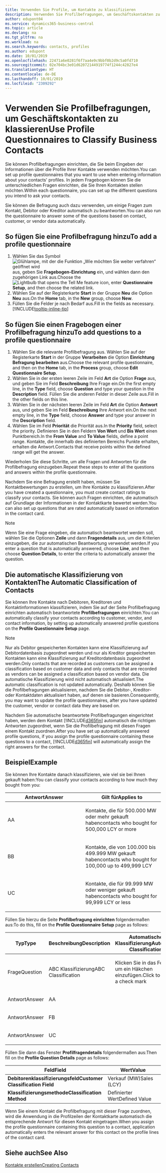 ```yaml
---
title: Verwenden Sie Profile, um Kontakte zu klassifizieren
description: Verwenden Sie Profilbefragungen, um Geschäftskontakten zu klassieren
author: edupont04
ms.service: dynamics365-business-central
ms.topic: article
ms.devlang: na
ms.tgt_pltfrm: na
ms.workload: na
ms.search.keywords: contacts, profiles
ms.author: edupont
ms.date: 10/01/2019
ms.openlocfilehash: 22471a6e0281f6f7aa4e9c9bbf0b2d9c5a0fd710
ms.sourcegitcommit: 02e704bc3e01d62072144919774f1244c42827e4
ms.translationtype: HT
ms.contentlocale: de-DE
ms.lasthandoff: 10/01/2019
ms.locfileid: "2309292"
---
```

# <a name="use-profile-questionnaires-to-classify-business-contacts"></a><span data-ttu-id="94bb1-103">Verwenden Sie Profilbefragungen, um Geschäftskontakten zu klassieren</span><span class="sxs-lookup"><span data-stu-id="94bb1-103">Use Profile Questionnaires to Classify Business Contacts</span></span>
<span data-ttu-id="94bb1-104">Sie können Profilbefragungen einrichten, die Sie beim Eingeben der Informationen über die Profile Ihrer Kontakte verwenden möchten.</span><span class="sxs-lookup"><span data-stu-id="94bb1-104">You can set up profile questionnaires that you want to use when entering information about your contacts' profiles.</span></span> <span data-ttu-id="94bb1-105">In jedem Fragebogen können Sie die unterschiedlichen Fragen einrichten, die Sie Ihren Kontakten stellen möchten.</span><span class="sxs-lookup"><span data-stu-id="94bb1-105">Within each questionnaire, you can set up the different questions you intend to ask your contacts.</span></span>  

<span data-ttu-id="94bb1-106">Sie können die Befragung auch dazu verwenden, um einige Fragen zum Kontakt, Debitor oder Kreditor automatisch zu beantworten.</span><span class="sxs-lookup"><span data-stu-id="94bb1-106">You can also run the questionnaire to answer some of the questions based on contact, customer, or vendor data automatically.</span></span>  

## <a name="to-add-a-profile-questionnaire"></a><span data-ttu-id="94bb1-107">So fügen Sie eine Profilbefragung hinzu</span><span class="sxs-lookup"><span data-stu-id="94bb1-107">To add a profile questionnaire</span></span>
1.  <span data-ttu-id="94bb1-108">Wählen Sie das Symbol ![Glühlampe, mit der die Funktion „Wie möchten Sie weiter verfahren“ geöffnet wird](media/ui-search/search_small.png "Wie möchten Sie weiter verfahren?") aus, geben Sie **Fragebogen-Einrichtung** ein, und wählen dann den zugehörigen Link aus.</span><span class="sxs-lookup"><span data-stu-id="94bb1-108">Choose the ![Lightbulb that opens the Tell Me feature](media/ui-search/search_small.png "Tell me what you want to do") icon, enter **Questionnaire Setup**, and then choose the related link.</span></span>  
2.  <span data-ttu-id="94bb1-109">Wählen Sie auf der Registerkarte **Start** in der Gruppe **Neu** die Option **Neu** aus.</span><span class="sxs-lookup"><span data-stu-id="94bb1-109">On the **Home** tab, in the **New** group, choose **New**.</span></span>  
3.  <span data-ttu-id="94bb1-110">Füllen Sie die Felder je nach Bedarf aus.</span><span class="sxs-lookup"><span data-stu-id="94bb1-110">Fill in the fields as necessary.</span></span> [!INCLUDE[tooltip-inline-tip](includes/tooltip-inline-tip_md.md)]  

## <a name="to-add-questions-to-a-profile-questionnaire"></a><span data-ttu-id="94bb1-111">So fügen Sie einen Fragebogen einer Profilbefragung hinzu</span><span class="sxs-lookup"><span data-stu-id="94bb1-111">To add questions to a profile questionnaire</span></span>
1.  <span data-ttu-id="94bb1-112">Wählen Sie die relevante Profilbefragung aus. Wählen Sie auf der Registerkarte **Start** in der Gruppe **Verarbeiten** die Option **Einrichtung Befragung bearbeiten** aus.</span><span class="sxs-lookup"><span data-stu-id="94bb1-112">Choose the relevant profile questionnaire, and then on the **Home** tab, in the **Process** group, choose **Edit Questionnaire Setup**.</span></span>  
2.  <span data-ttu-id="94bb1-113">Wählen Sie in der ersten leeren Zeile im Feld **Art** die Option **Frage** aus, und geben Sie im Feld **Beschreibung** Ihre Frage ein.</span><span class="sxs-lookup"><span data-stu-id="94bb1-113">On the first empty line, in the **Type** field, choose **Question** and type your question in the **Description** field.</span></span> <span data-ttu-id="94bb1-114">Füllen Sie die anderen Felder in dieser Zeile aus.</span><span class="sxs-lookup"><span data-stu-id="94bb1-114">Fill in the other fields on this line.</span></span>  
3.  <span data-ttu-id="94bb1-115">Wählen Sie in der nächsten leeren Zeile im Feld **Art** die Option **Antwort** aus, und geben Sie im Feld **Beschreibung** Ihre Antwort ein.</span><span class="sxs-lookup"><span data-stu-id="94bb1-115">On the next empty line, in the **Type** field, choose **Answer** and type your answer in the **Description** field.</span></span>  
4.  <span data-ttu-id="94bb1-116">Wählen Sie im Feld **Priorität** die Priorität aus.</span><span class="sxs-lookup"><span data-stu-id="94bb1-116">In the **Priority** field, select the priority.</span></span> <span data-ttu-id="94bb1-117">Definieren Sie in den Feldern **Von Wert** und **Bis Wert** einen Punktbereich.</span><span class="sxs-lookup"><span data-stu-id="94bb1-117">In the **From Value** and **To Value** fields, define a point range.</span></span> <span data-ttu-id="94bb1-118">Kontakte, die innerhalb des definierten Bereichs Punkte erhalten, erhalten die Antwort.</span><span class="sxs-lookup"><span data-stu-id="94bb1-118">Contacts that receive points within the defined range will get the answer.</span></span>  

<span data-ttu-id="94bb1-119">Wiederholen Sie diese Schritte, um alle Fragen und Antworten für die Profilbefragung einzugeben.</span><span class="sxs-lookup"><span data-stu-id="94bb1-119">Repeat these steps to enter all the questions and answers within the profile questionnaire.</span></span>

<span data-ttu-id="94bb1-120">Nachdem Sie eine Befragung erstellt haben, müssen Sie Kontaktbewertungen zu erstellen, um Ihre Kontakte zu klassifizieren.</span><span class="sxs-lookup"><span data-stu-id="94bb1-120">After you have created a questionnaire, you must create contact ratings to classify your contacts.</span></span> <span data-ttu-id="94bb1-121">Sie können auch Fragen einrichten, die automatisch auf Grundlage der Informationen in der Kontaktkarte bewertet werden.</span><span class="sxs-lookup"><span data-stu-id="94bb1-121">You can also set up questions that are rated automatically based on information in the contact card.</span></span>  

> [!NOTE]
> <span data-ttu-id="94bb1-122">Wenn Sie eine Frage eingeben, die automatisch beantwortet werden soll, wählen Sie die Optionen <STRONG>Zeile</STRONG> und dann <STRONG>Fragendetails</STRONG> aus, um die Kriterien einzugeben, die zur automatischen Beantwortung verwendet werden.</span><span class="sxs-lookup"><span data-stu-id="94bb1-122">If you enter a question that is automatically answered, choose <STRONG>Line</STRONG>, and then choose <STRONG>Question Details</STRONG>, to enter the criteria to automatically answer the question.</span></span>

## <a name="the-automatic-classification-of-contacts"></a><span data-ttu-id="94bb1-123">Die automatische Klassifizierung von Kontakten</span><span class="sxs-lookup"><span data-stu-id="94bb1-123">The Automatic Classification of Contacts</span></span>
<span data-ttu-id="94bb1-124">Sie können Ihre Kontakte nach Debitoren, Kreditoren und Kontaktinformationen klassifizieren, indem Sie auf der Seite Profilbefragung einrichten automatisch beantwortete **Profilbefragungen** einrichten.</span><span class="sxs-lookup"><span data-stu-id="94bb1-124">You can automatically classify your contacts according to customer, vendor, and contact information, by setting up automatically answered profile questions on the **Profile Questionnaire Setup** page.</span></span>  

> [!NOTE]
> <span data-ttu-id="94bb1-125">Nur als Debitor gespeicherten Kontakten kann eine Klassifizierung auf Debitordatenbasis zugeordnet werden und nur als Kreditor gespeicherten Kontakten kann eine Klassifizierung auf Kreditordatenbasis zugeordnet werden.</span><span class="sxs-lookup"><span data-stu-id="94bb1-125">Only contacts that are recorded as customers can be assigned a classification based on customer data and only contacts that are recorded as vendors can be assigned a classification based on vendor data.</span></span> <span data-ttu-id="94bb1-126">Die automatische Klassifizierung wird nicht automatisch aktualisiert.</span><span class="sxs-lookup"><span data-stu-id="94bb1-126">The automatic classification is not updated automatically.</span></span> <span data-ttu-id="94bb1-127">Deshalb können Sie die Profilbefragungen aktualisieren, nachdem Sie die Debitor-, Kreditor- oder Kontaktdaten aktualisiert haben, auf denen sie basieren.</span><span class="sxs-lookup"><span data-stu-id="94bb1-127">Consequently, you may want to update the profile questionnaires, after you have updated the customer, vendor or contact data they are based on.</span></span>  

<span data-ttu-id="94bb1-128">Nachdem Sie automatische beantwortete Profilbefragungen eingerichtet haben, werden dem Kontakt [!INCLUDE[d365fin](includes/d365fin_md.md)] automatisch die richtigen Antworten zugeordnet, wenn Sie die Profilbefragung mit diesen Fragen einem Kontakt zuordnen.</span><span class="sxs-lookup"><span data-stu-id="94bb1-128">After you have set up automatically answered profile questions, if you assign the profile questionnaire containing these questions to a contact, [!INCLUDE[d365fin](includes/d365fin_md.md)] will automatically assign the right answers for the contact.</span></span>  

## <a name="example"></a><span data-ttu-id="94bb1-129">Beispiel</span><span class="sxs-lookup"><span data-stu-id="94bb1-129">Example</span></span>
<span data-ttu-id="94bb1-130">Sie können Ihre Kontakte danach klassifizieren, wie viel sie bei Ihnen gekauft haben:</span><span class="sxs-lookup"><span data-stu-id="94bb1-130">You can classify your contacts according to how much they bought from you:</span></span>

<table>
<colgroup>
<col style="width: 50%" />
<col style="width: 50%" />
</colgroup>
<thead>
<tr class="header">
<th><span data-ttu-id="94bb1-131"><strong>Antwort</strong></span><span class="sxs-lookup"><span data-stu-id="94bb1-131"><strong>Answer</strong></span></span></th>
<th><span data-ttu-id="94bb1-132"><strong>Gilt für</strong></span><span class="sxs-lookup"><span data-stu-id="94bb1-132"><strong>Applies to</strong></span></span></th>
</tr>
</thead>
<tbody>
<tr class="odd">
<td><p><span data-ttu-id="94bb1-133">A</span><span class="sxs-lookup"><span data-stu-id="94bb1-133">A</span></span></p></td>
<td><p><span data-ttu-id="94bb1-134">Kontakte, die für 500.000 MW oder mehr gekauft haben</span><span class="sxs-lookup"><span data-stu-id="94bb1-134">contacts who bought for 500,000 LCY or more</span></span></p></td>
</tr>
<tr class="even">
<td><p><span data-ttu-id="94bb1-135">B</span><span class="sxs-lookup"><span data-stu-id="94bb1-135">B</span></span></p></td>
<td><p><span data-ttu-id="94bb1-136">Kontakte, die von 100.000 bis 499.999 MW gekauft haben</span><span class="sxs-lookup"><span data-stu-id="94bb1-136">contacts who bought for 100,000 up to 499,999 LCY</span></span></p></td>
</tr>
<tr class="odd">
<td><p><span data-ttu-id="94bb1-137">U</span><span class="sxs-lookup"><span data-stu-id="94bb1-137">C</span></span></p></td>
<td><p><span data-ttu-id="94bb1-138">Kontakte, die für 99.999 MW oder weniger gekauft haben</span><span class="sxs-lookup"><span data-stu-id="94bb1-138">contacts who bought for 99,999 LCY or less</span></span></p></td>
</tr>
</tbody>
</table>

<span data-ttu-id="94bb1-139">Füllen Sie hierzu die Seite **Profilbefragung einrichten** folgendermaßen aus:</span><span class="sxs-lookup"><span data-stu-id="94bb1-139">To do this, fill on the **Profile Questionnaire Setup** page as follows:</span></span>


<table>
<colgroup>
<col style="width: 20%" />
<col style="width: 20%" />
<col style="width: 20%" />
<col style="width: 20%" />
<col style="width: 20%" />
</colgroup>
<thead>
<tr class="header">
<th><span data-ttu-id="94bb1-140"><strong>Typ</strong></span><span class="sxs-lookup"><span data-stu-id="94bb1-140"><strong>Type</strong></span></span></th>
<th><span data-ttu-id="94bb1-141"><strong>Beschreibung</strong></span><span class="sxs-lookup"><span data-stu-id="94bb1-141"><strong>Description</strong></span></span></th>
<th><span data-ttu-id="94bb1-142"><strong>Automatische Klassifizierung</strong></span><span class="sxs-lookup"><span data-stu-id="94bb1-142"><strong>Automatic Classification</strong></span></span></th>
<th><span data-ttu-id="94bb1-143"><strong>Von Wert</strong></span><span class="sxs-lookup"><span data-stu-id="94bb1-143"><strong>From Value</strong></span></span></th>
<th><span data-ttu-id="94bb1-144"><strong>Bis Wert</strong></span><span class="sxs-lookup"><span data-stu-id="94bb1-144"><strong>To Value</strong></span></span></th>
</tr>
</thead>
<tbody>
<tr class="odd">
<td><p><span data-ttu-id="94bb1-145">Frage</span><span class="sxs-lookup"><span data-stu-id="94bb1-145">Question</span></span></p></td>
<td><p><span data-ttu-id="94bb1-146">ABC Klassifizierung</span><span class="sxs-lookup"><span data-stu-id="94bb1-146">ABC Classification</span></span></p></td>
<td><p><span data-ttu-id="94bb1-147">Klicken Sie in das Feld, um ein Häkchen einzufügen.</span><span class="sxs-lookup"><span data-stu-id="94bb1-147">Click to insert a check mark</span></span></p></td>
<td><p> </p></td>
<td><p> </p></td>
</tr>
<tr class="even">
<td><p><span data-ttu-id="94bb1-148">Antwort</span><span class="sxs-lookup"><span data-stu-id="94bb1-148">Answer</span></span></p></td>
<td><p><span data-ttu-id="94bb1-149">A</span><span class="sxs-lookup"><span data-stu-id="94bb1-149">A</span></span></p></td>
<td><p> </p></td>
<td><p><span data-ttu-id="94bb1-150">500.000</span><span class="sxs-lookup"><span data-stu-id="94bb1-150">500,000</span></span></p></td>
<td><p> </p></td>
</tr>
<tr class="odd">
<td><p><span data-ttu-id="94bb1-151">Antwort</span><span class="sxs-lookup"><span data-stu-id="94bb1-151">Answer</span></span></p></td>
<td><p><span data-ttu-id="94bb1-152">F</span><span class="sxs-lookup"><span data-stu-id="94bb1-152">B</span></span></p></td>
<td><p> </p></td>
<td><p><span data-ttu-id="94bb1-153">100,000</span><span class="sxs-lookup"><span data-stu-id="94bb1-153">100,000</span></span></p></td>
<td><p><span data-ttu-id="94bb1-154">499,999</span><span class="sxs-lookup"><span data-stu-id="94bb1-154">499,999</span></span></p></td>
</tr>
<tr class="even">
<td><p><span data-ttu-id="94bb1-155">Antwort</span><span class="sxs-lookup"><span data-stu-id="94bb1-155">Answer</span></span></p></td>
<td><p><span data-ttu-id="94bb1-156">U</span><span class="sxs-lookup"><span data-stu-id="94bb1-156">C</span></span></p></td>
<td><p> </p></td>
<td><p> </p></td>
<td><p><span data-ttu-id="94bb1-157">99,999</span><span class="sxs-lookup"><span data-stu-id="94bb1-157">99,999</span></span></p></td>
</tr>
</tbody>
</table>

<span data-ttu-id="94bb1-158">Füllen Sie dann das Fenster **Profilfragendetails** folgendermaßen aus:</span><span class="sxs-lookup"><span data-stu-id="94bb1-158">Then fill on the **Profile Question Details** page as follows:</span></span>
<table>
<colgroup>
<col style="width: 50%" />
<col style="width: 50%" />
</colgroup>
<thead>
<tr class="header">
<th><span data-ttu-id="94bb1-159"><strong>Feld</strong></span><span class="sxs-lookup"><span data-stu-id="94bb1-159"><strong>Field</strong></span></span></th>
<th><span data-ttu-id="94bb1-160"><strong>Wert</strong></span><span class="sxs-lookup"><span data-stu-id="94bb1-160"><strong>Value</strong></span></span></th>
</tr>
</thead>
<tbody>
<tr>
<td><span data-ttu-id="94bb1-161"><strong>Debitorenklassifizierungsfeld</strong></span><span class="sxs-lookup"><span data-stu-id="94bb1-161"><strong>Customer Classification Field</strong></span></span></td>
<td><span data-ttu-id="94bb1-162"><emphasis>Verkauf (MW)</emphasis></span><span class="sxs-lookup"><span data-stu-id="94bb1-162"><emphasis>Sales (LCY)</emphasis></span></span></td>
</tr>
<tr>
<td><span data-ttu-id="94bb1-163"><strong>Klassifizierungsmethode</strong></span><span class="sxs-lookup"><span data-stu-id="94bb1-163"><strong>Classification Method</strong></span></span></td>
<td><span data-ttu-id="94bb1-164"><emphasis>Definierter Wert</emphasis></span><span class="sxs-lookup"><span data-stu-id="94bb1-164"><emphasis>Defined Value</emphasis></span></span></td>
</tr>
</tbody>
</table>

<span data-ttu-id="94bb1-165">Wenn Sie einem Kontakt die Profilbefragung mit dieser Frage zuordnen, wird die Anwendung in die Profilzeilen der Kontaktkarte automatisch die entsprechende Antwort für diesen Kontakt eingetragen.</span><span class="sxs-lookup"><span data-stu-id="94bb1-165">When you assign the profile questionnaire containing this question to a contact, application automatically enters the relevant answer for this contact on the profile lines of the contact card.</span></span>

## <a name="see-also"></a><span data-ttu-id="94bb1-166">Siehe auch</span><span class="sxs-lookup"><span data-stu-id="94bb1-166">See Also</span></span>
[<span data-ttu-id="94bb1-167">Kontakte erstellen</span><span class="sxs-lookup"><span data-stu-id="94bb1-167">Creating Contacts</span></span>](marketing-create-contact-companies.md)  
